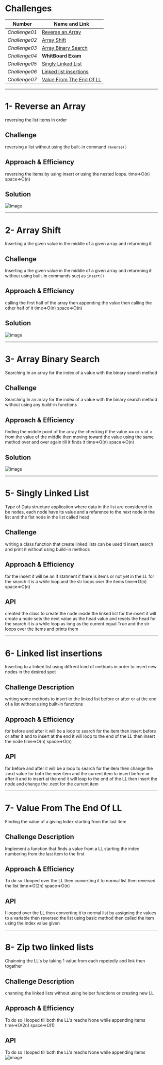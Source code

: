 
# Challenges

| **Number** | **Name and Link** |
|------------|-------------------|
| *Challenge01* |[Reverse an Array](https://github.com/Hadeaji/data-structures-and-algorithms/blob/master/data_structures_and_algorithms/challenges/array_reverse/array_reverse.py)|
| *Challenge02* |[Array Shift](https://github.com/Hadeaji/data-structures-and-algorithms/blob/master/data_structures_and_algorithms/challenges/array_shift/array_shift.py)|
| *Challenge03* |[Array Binary Search](https://github.com/Hadeaji/data-structures-and-algorithms/blob/master/data_structures_and_algorithms/challenges/array_binary_search/array_binary_search.py)|
| *Challenge04* | **WhitBoard Exam** |
| *Challenge05* |[Singly Linked List](https://github.com/Hadeaji/data-structures-and-algorithms/blob/master/data_structures_and_algorithms/data_structures/linked_list/linked_list.py)|
| *Challenge06* |[Linked list insertions](https://github.com/Hadeaji/data-structures-and-algorithms/blob/master/data_structures_and_algorithms/data_structures/linked_list/linked_list.py)|
| *Challenge07* |[Value From The End Of LL](https://github.com/Hadeaji/data-structures-and-algorithms/blob/master/data_structures_and_algorithms/data_structures/linked_list/linked_list.py)|

--------------------------------------------------------------------------------------------------------------------------------------------

# 1- Reverse an Array
reversing the list items in order

## Challenge
reversing a list without using the built-in command `reverse()`

## Approach & Efficiency
reversing the items by using insert or using the nested loops.
time=>O(n) space=>O(n)

## Solution
![image](assets/array-reverse.jpeg)

----------------------------------------------------------------------

# 2- Array Shift
Inserting a the given value in the middle of a given array and returnning it

## Challenge
Inserting a the given value in the middle of a given array and returnning it without using built-in commands sucj as `insert()`

## Approach & Efficiency
calling the first half of the array then appending the value then calling the other half of it
time=>O(n) space=>O(n)

## Solution
![image](assets/array-shift.jpeg)

----------------------------------------------------------------------

# 3- Array Binary Search
Searching In an array for the index of a value with the binary search method

## Challenge
Searching In an array for the index of a value with the binary search method without using any build-in functions

## Approach & Efficiency
finding the middle point of the array the checking if the value == or < ot > from the value of  the middle then moving toward the value using the same method over and over again till it finds it
time=>O(n) space=>O(n)

## Solution
![image](assets/array_binary_search.jpeg)

----------------------------------------------------------------------

# 5- Singly Linked List
Type of Data structure application where data in the list are considered to be nodes, each node have its value and a refarence to the next node in the list
and the fist node in the list called head

## Challenge
writing a class function that create linked lists can be used ti insert,search and print it without using build-in methods

## Approach & Efficiency
for the insert it will be an if statment if there is items or not yet in the LL
for the search it is a while loop and the str loops over the items
time=>O(n) space=>O(n)

## API
created the class to create the node inside the linked list
for the insert it will create a node sets the next value as the head value and resets the head
for the search it is a while loop as long as the current equal True
and the str loops over the items and prints them

----------------------------------------------------------------------

# 6- Linked list insertions
Inserting to a linked list using diffrent kind of methods in order to insert new nodes in the desired spot

## Challenge Description
writing some methods to insert to the linked list before or after or at the end of a list without using built-in functions

## Approach & Efficiency
for before and after it will be a loop to search for the item then insert before or after it
and to insert at the end it will loop to the end of the LL then insert the node
time=>O(n) space=>O(n)

## API
for before and after it will be a loop to search for the item then change the .next value for both the new item and the current item to insert before or after it
and to insert at the end it will loop to the end of the LL then insert the node and change the .next for the current item

----------------------------------------------------------------------

# 7- Value From The End Of LL
Finding the value of a giving Index starting from the last item

## Challenge Description
Implement a function that finds a value from a LL starting the index numbering from the last item to the first

## Approach & Efficiency
To do so I looped over the LL then converting it to normal list then reversed the list
time=>O(2n) space=>O(n)

## API
I looped over the LL then converting it to normal list by assigning the values to a variable then reversed the list using basic method then called the item using the index value given

----------------------------------------------------------------------

# 8- Zip two linked lists
Chainning the LL's by taking 1 value from each repetedly and link then togather

## Challenge Description
channing the linked lists without using helper functions or creating new LL

## Approach & Efficiency
To do so I looped till both the LL's reachs None while appending items
time=>O(2n) space=>O(1)

## API
To do so I looped till both the LL's reachs None while appending items
![image](assets/ll_zip.jpeg)
